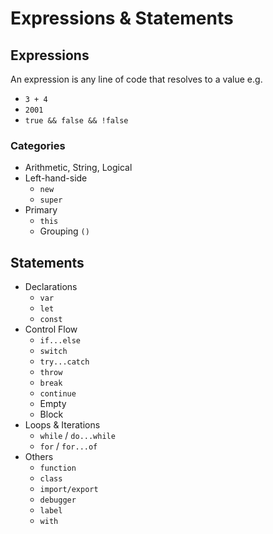 # Expressions & Statements

## Expressions

An expression is any line of code that resolves to a value e.g.
* `3 + 4`
* `2001`
* `true && false && !false`

### Categories

* Arithmetic, String, Logical
* Left-hand-side
  * `new`
  * `super`
* Primary
  * `this`
  * Grouping `()`

## Statements

* Declarations
  * `var`
  * `let`
  * `const`
* Control Flow
  * `if...else`
  * `switch`
  * `try...catch`
  * `throw`
  * `break`
  * `continue`
  * Empty
  * Block
* Loops & Iterations
  * `while` / `do...while`
  * `for` / `for...of`
* Others
  * `function`
  * `class`
  * `import/export`
  * `debugger`
  * `label`
  * `with`